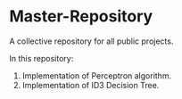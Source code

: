 # Master-Repository
A collective repository for all public projects.

In this repository:
1. Implementation of Perceptron algorithm.
2. Implementation of ID3 Decision Tree.

